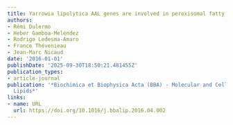```yaml
---
title: Yarrowia lipolytica AAL genes are involved in peroxisomal fatty acid activation
authors:
- Rémi Dulermo
- Heber Gamboa‐Meléndez
- Rodrigo Ledesma‐Amaro
- France Thévenieau
- Jean‐Marc Nicaud
date: '2016-01-01'
publishDate: '2025-09-30T18:50:21.481455Z'
publication_types:
- article-journal
publication: '*Biochimica et Biophysica Acta (BBA) - Molecular and Cell Biology of
  Lipids*'
links:
- name: URL
  url: https://doi.org/10.1016/j.bbalip.2016.04.002
---
```

